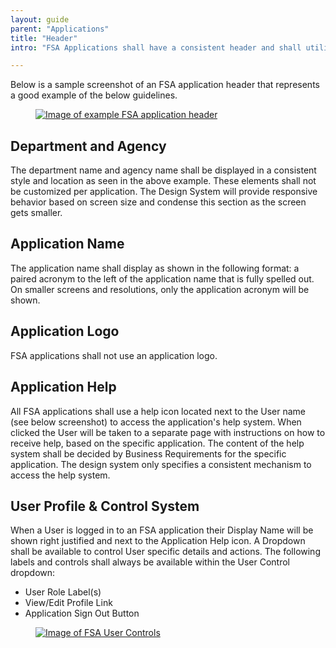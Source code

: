 ```yaml
---
layout: guide
parent: "Applications"
title: "Header"
intro: "FSA Applications shall have a consistent header and shall utilize the header component (and associated styles) defined in the Design System. Only certain aspects of the header may be customized for individual applications (specified below).  Fonts, colors, alignment, etc shall not be modified from the common header component provided by the design system.  Nor shall applications add customizations such as logos, imagery, icons, etc."

---
```


Below is a sample screenshot of an FSA application header that represents a good example of the below guidelines.

<figure>
  <a href="{{ site.baseurl }}img/subcategories/applications/app-name-approved.jpg" target="_blank"><img src="{{ site.baseurl }}img/subcategories/applications/app-name-approved.jpg" alt="Image of example FSA application header"></a>
</figure>


## Department and Agency

The department name and agency name shall be displayed in a consistent style and location as seen in the above example. These elements shall not be customized per application. The Design System will provide responsive behavior based on screen size and condense this section as the screen gets smaller.

## Application Name

The application name shall display as shown in the following format: a paired acronym to the left of the application name that is fully spelled out. On smaller screens and resolutions, only the application acronym will be shown.

## Application Logo

FSA applications shall not use an application logo.

## Application Help

All FSA applications shall use a help icon located next to the User name (see below screenshot) to access the application's help system. When clicked the User will be taken to a separate page with instructions on how to receive help, based on the specific application. The content of the help system shall be decided by Business Requirements for the specific application. The design system only specifies a consistent mechanism to access the help system.

## User Profile & Control System

When a User is logged in to an FSA application their Display Name will be shown right justified and next to the Application Help icon. A Dropdown shall be available to control User specific details and actions. The following labels and controls shall always be available within the User Control dropdown:

  * User Role Label(s)
  * View/Edit Profile Link
  * Application Sign Out Button

<figure>
  <a href="{{ site.baseurl }}img/subcategories/applications/user-control-dropdown.jpg" target="_blank"><img src="{{ site.baseurl }}img/subcategories/applications/user-control-dropdown.jpg" alt="Image of FSA User Controls"></a>
</figure>
